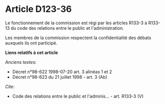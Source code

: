 # Article D123-36

Le fonctionnement de la commission est régi par les articles R133-3 à R133-13 du code des relations entre le public et
l'administration. 

Les membres de la commission respectent la confidentialité des débats auxquels ils ont participé.

**Liens relatifs à cet article**

_Anciens textes_:

  - Décret n°98-622 1998-07-20 art. 3 alinéas 1 et 2
  - Décret n°98-623 du 21 juillet 1998 - art. 3 (Ab)

_Cite_:

  - Code des relations entre le public et l'adminis... - art. R133-3 (V)
